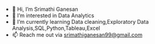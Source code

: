 - 👋 Hi, I’m Srimathi Ganesan
- 👀 I’m interested in Data Analytics
- 🌱 I’m currently learning Data cleaning,Exploratory Data Analysis,SQL,Python,Tableau,Excel
- 📫 Reach me out via srimathiganesan99@gmail.com

<!---
Srimathi29899/Srimathi29899 is a ✨ special ✨ repository because its `README.md` (this file) appears on your GitHub profile.
You can click the Preview link to take a look at your changes.
--->
